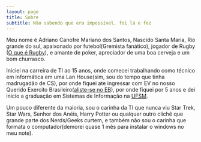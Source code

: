 ```yaml
---
layout: page
title: Sobre
subtitle: Não sabendo que era impossível, foi lá e fez
---
```


Meu nome é Adriano Canofre Mariano dos Santos, Nascido Santa Maria, Rio grande do sul, apaixonado por futebol(Gremista fanático), jogador de Rugby ([O que é Rugby](https://www.youtube.com/watch?v=MDYMUf-Q5vY)), e amante de poker, apreciador de uma boa cerveja e um bom churrasco.

Iniciei na carreira de TI ao 15 anos, onde comecei trabalhando como técnico em informática em uma Lan House(sim, sou do tempo que tinha madrugadão de CS), por onde fiquei ate ingressar com EV no nosso Querido Exercito Brasileiro([aliste-se no EB](https://www.youtube.com/watch?v=u1Et2iAptiY)), por onde fiquei por 5 anos e dei inicio a graduação em Sistemas de Informação na  [UFSM](http://ufsm.br).

Um pouco diferente da maioria, sou o carinha da TI que nunca viu Star Trek, Star Wars, Senhor dos Anéis, Harry Potter ou qualquer outro clichê que grande parte dos Nerds/Geeks curtem, e também não sou o carinha que formata o computador(demorei quase 1 mês para instalar o windows no meu note).

